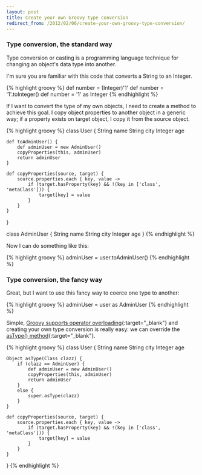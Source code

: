 ```yaml
---
layout: post
title: Create your own Groovy type conversion
redirect_from: /2012/02/06/create-your-own-groovy-type-conversion/
---
```


### Type conversion, the standard way

Type conversion or casting is a programming language technique for changing an
object's data type into another.

I'm sure you are familiar with this code that converts a String to an Integer.

{% highlight groovy %}
def number = (Integer)'1'
def number = '1'.toInteger()
def number = '1' as Integer
{% endhighlight %}

If I want to convert the type of my own objects, I need to create a method to
achieve this goal. I copy object properties to another object in a generic way;
if a property exists on target object, I copy it from the source object.

{% highlight groovy %}
class User {
    String name
    String city
    Integer age

    def toAdminUser() {
        def adminUser = new AdminUser()
        copyProperties(this, adminUser)
        return adminUser
    }

    def copyProperties(source, target) {
        source.properties.each { key, value ->
            if (target.hasProperty(key) && !(key in ['class', 'metaClass'])) {
                target[key] = value
            }
        }
    }
}

class AdminUser {
    String name
    String city
    Integer age
}
{% endhighlight %}

Now I can do something like this:

{% highlight groovy %}
adminUser = user.toAdminUser()
{% endhighlight %}


### Type conversion, the fancy way

Great, but I want to use this fancy way to coerce one type to another:

{% highlight groovy %}
adminUser = user as AdminUser
{% endhighlight %}

Simple, [Groovy supports operator overloading][1]{:target="_blank"} and
creating your own type conversion is really easy: we can override the
[asType() method][2]{:target="_blank"}.

{% highlight groovy %}
class User {
    String name
    String city
    Integer age

    Object asType(Class clazz) {
        if (clazz == AdminUser) {
            def adminUser = new AdminUser()
            copyProperties(this, adminUser)
            return adminUser
        }
        else {
            super.asType(clazz)
        }
    }

    def copyProperties(source, target) {
        source.properties.each { key, value ->
            if (target.hasProperty(key) && !(key in ['class', 'metaClass'])) {
                target[key] = value
            }
        }
    }
}
{% endhighlight %}


[1]: http://groovy.codehaus.org/Operator+Overloading
[2]: http://groovy.codehaus.org/groovy-jdk/java/lang/Object.html#asType%28java.lang.Class%29
